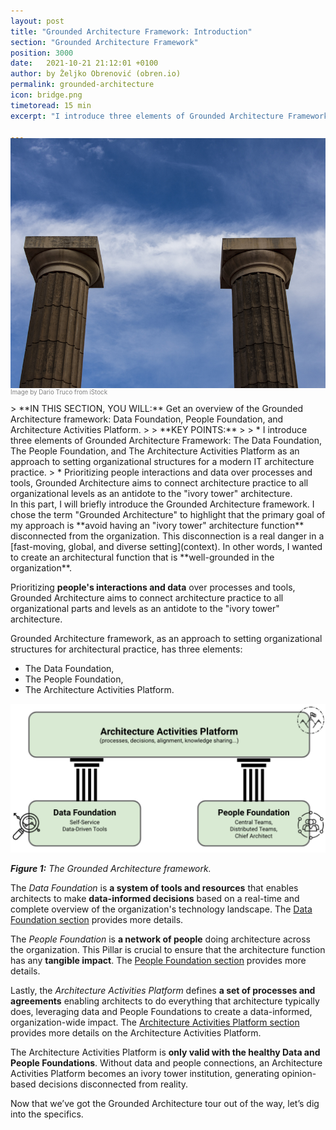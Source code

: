 ```yaml
---
layout: post
title: "Grounded Architecture Framework: Introduction"
section: "Grounded Architecture Framework"
position: 3000
date:   2021-10-21 21:12:01 +0100
author: by Željko Obrenović (obren.io)
permalink: grounded-architecture
icon: bridge.png
timetoread: 15 min
excerpt: "I introduce three elements of Grounded Architecture Framework: The Data Foundation, The People Foundation, and The Architecture Activities Platform."

---
```

<img style="margin-top: -20px; width: 100%; height: 400px; object-fit: cover" 
     src="assets/images/iStock-1767471664.jpg">
<div style="font-size: 70%; margin-top: -16px; color: grey; margin-bottom: 12px">
Image by Dario Truco from iStock
</div>
> **IN THIS SECTION, YOU WILL:** Get an overview of the Grounded Architecture framework: Data Foundation, People Foundation, and Architecture Activities Platform.
>
> **KEY POINTS:**
>
> * I introduce three elements of Grounded Architecture Framework: The Data Foundation, The People Foundation, and The Architecture Activities Platform as an approach to setting organizational structures for a modern IT architecture practice.
> * Prioritizing people interactions and data over processes and tools, Grounded Architecture aims to connect architecture practice to all organizational levels as an antidote to the "ivory tower" architecture.
<style>
 .quote {
     border-left: 8px solid #d9ead3;
     padding-left: 36px;
     margin-top: 30px;
     margin-bottom: 40px;
     font-size: 130%;
     font-style: normal;
     color:#888;
 }
    @media only screen and (max-width: 768px) {
        [class="quote"] {
            display: none;
        }
    }
</style>

<br>
In this part, I will briefly introduce the Grounded Architecture framework. I chose the term "Grounded Architecture" to highlight that the primary goal of my approach is **avoid having an "ivory tower" architecture function** disconnected from the organization. This disconnection is a real danger in a [fast-moving, global, and diverse setting](context). In other words, I wanted to create an architectural function that is **well-grounded in the organization**.

Prioritizing **people's interactions and data** over processes and tools, Grounded Architecture aims to connect architecture practice to all organizational parts and levels as an antidote to the "ivory tower" architecture.

Grounded Architecture framework, as an approach to setting organizational structures for architectural practice, has three elements:

* The Data Foundation,
* The People Foundation,
* The Architecture Activities Platform.

![](assets/images/model.png)

***Figure 1:** The Grounded Architecture framework.*

The *Data Foundation* is **a system of tools and resources** that enables architects to make **data-informed decisions** based on a real-time and complete overview of the organization's technology landscape. The [Data Foundation section](data) provides more details.

The *People Foundation* is **a network of people** doing architecture across the organization. This Pillar is crucial to ensure that the architecture function has any **tangible impact**. The [People Foundation section](people) provides more details.

Lastly, the *Architecture Activities Platform* defines **a set of processes and agreements** enabling architects to do everything that architecture typically does, leveraging data and People Foundations to create a data-informed, organization-wide impact. The [Architecture Activities Platform section](activities) provides more details on the Architecture Activities Platform.

The Architecture Activities Platform is **only valid with the healthy Data and People Foundations**. Without data and people connections, an Architecture Activities Platform becomes an ivory tower institution, generating opinion-based decisions disconnected from reality.

Now that we’ve got the Grounded Architecture tour out of the way, let’s dig into the specifics.


